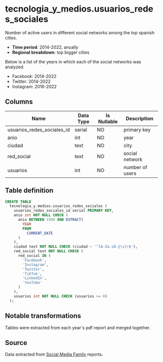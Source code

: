 # tecnologia_y_medios.usuarios_redes_sociales

Number of active users in different social networks among the top spanish cities.

- **Time period**: 2014-2022, anually
- **Regional breakdown**: top bigger cities
  
Below is a list of the years in which each of the social networks was analyzed.

- Facebook: 2014-2022
- Twitter: 2014-2022
- Instagram: 2016-2022

## Columns

| Name | Data Type | Is Nullable | Description |
| --- | --- | --- | --- |
| usuarios_redes_sociales_id | serial | NO | primary key |
| anio | int | NO | year |
| ciudad | text | NO | city |
| red_social | text | NO | social network |
| usuarios | int | NO | number of users |

## Table definition

```sql
CREATE TABLE
  tecnologia_y_medios.usuarios_redes_sociales (
    usuarios_redes_sociales_id serial PRIMARY KEY,
    anio int NOT NULL CHECK (
      anio BETWEEN 1900 AND EXTRACT(
        YEAR
        FROM
          CURRENT_DATE
      )
    ),
    ciudad text NOT NULL CHECK (ciudad ~ '^[A-Za-zÀ-ÿ\s]+$'),
    red_social text NOT NULL CHECK (
      red_social IN (
        'Facebook',
        'Instagram',
        'Twitter',
        'TikTok',
        'LinkedIn',
        'YouTube'
      )
    ),
    usuarios int NOT NULL CHECK (usuarios >= 0)
  );
```

## Notable transformations
Tables were extracted from each year's pdf report and merged together. 

## Source
Data extracted from <a href="hhttps://thesocialmediafamily.com/" target="_blank">Social Media Family</a> reports. 